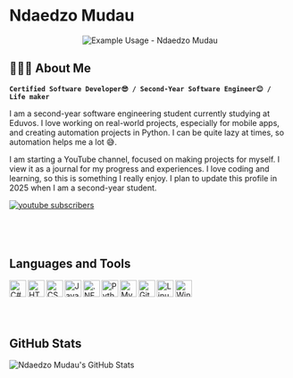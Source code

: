<p align="center">
  <h1>Ndaedzo Mudau</h1>
</p>

<p align="center">
  <img src="https://readme-typing-svg.demolab.com/?lines=First+Year SIKE second year now!;Software+Engineer+Student!;Certified software developer!;AT EDUVOS FR💘!&font=Fira%20Code&center=true&width=380&height=50&duration=4000&pause=1000" alt="Example Usage - Ndaedzo Mudau">
</p>

## 🙋🏿‍♂️ About Me
**`Certified Software Developer😎 / Second-Year Software Engineer😊 / Life maker`**

I am a second-year software engineering student currently studying at Eduvos. I love working on real-world projects, especially for mobile apps, and creating automation projects in Python. I can be quite lazy at times, so automation helps me a lot 😅. 

I am starting a YouTube channel, focused on making projects for myself. I view it as a journal for my progress and experiences. I love coding and learning, so this is something I really enjoy. I plan to update this profile in 2025 when I am a second-year student.

<p align="left">
    <a href="https://www.youtube.com/@ProjectMudau?sub_confirmation=1">
        <img alt="youtube subscribers" title="Subscribe to my YouTube channel" src="https://img.shields.io/badge/-Subscribe-red?style=for-the-badge&logo=youtube&logoColor=white"/></a>
    </a>
</p>

##  
<!-- Languages and Tools -->
## Languages and Tools
  <img align="left" alt="C#" width="30px" src="https://cdn.jsdelivr.net/gh/devicons/devicon/icons/csharp/csharp-original.svg" />
  <img align="left" alt="HTML" width="30px" src="https://cdn.jsdelivr.net/gh/devicons/devicon/icons/html5/html5-plain.svg" />
  <img align="left" alt="CSS" width="30px" src="https://cdn.jsdelivr.net/gh/devicons/devicon/icons/css3/css3-original.svg" />
  <img align="left" alt="JavaScript" width="30px" src="https://cdn.jsdelivr.net/gh/devicons/devicon/icons/javascript/javascript-original.svg" />
  <img align="left" alt=".NET" width="30px" src="https://cdn.jsdelivr.net/gh/devicons/devicon/icons/dot-net/dot-net-original.svg" />
  <img align="left" alt="Python" width="30px" src="https://cdn.jsdelivr.net/gh/devicons/devicon/icons/python/python-original.svg" />
  <img align="left" alt="MySQL" width="30px" src="https://cdn.jsdelivr.net/gh/devicons/devicon/icons/mysql/mysql-original.svg" />
  <img align="left" alt="Git" width="30px" src="https://cdn.jsdelivr.net/gh/devicons/devicon/icons/git/git-original.svg" />
  <img align="left" alt="Linux" width="30px" src="https://cdn.jsdelivr.net/gh/devicons/devicon/icons/linux/linux-original.svg" />
  <img align="left" alt="Windows" width="30px" src="https://cdn.jsdelivr.net/gh/devicons/devicon/icons/windows8/windows8-original.svg" />
<br/>

##  
<!-- GitHub Stats -->
## GitHub Stats
![Ndaedzo Mudau's GitHub Stats](https://github-readme-stats.vercel.app/api?username=kxngHADES&show_icons=true&count_private=true&theme=aura)
